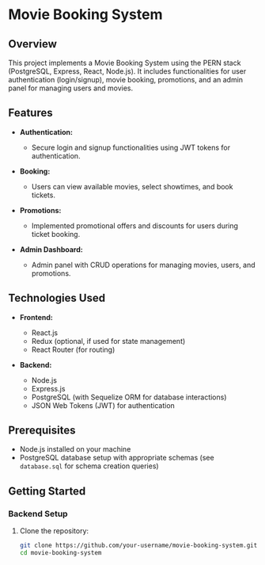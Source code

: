 # Movie Booking System

## Overview

This project implements a Movie Booking System using the PERN stack (PostgreSQL, Express, React, Node.js). It includes functionalities for user authentication (login/signup), movie booking, promotions, and an admin panel for managing users and movies.

## Features

- **Authentication:**
  - Secure login and signup functionalities using JWT tokens for authentication.

- **Booking:**
  - Users can view available movies, select showtimes, and book tickets.

- **Promotions:**
  - Implemented promotional offers and discounts for users during ticket booking.

- **Admin Dashboard:**
  - Admin panel with CRUD operations for managing movies, users, and promotions.

## Technologies Used

- **Frontend:**
  - React.js
  - Redux (optional, if used for state management)
  - React Router (for routing)

- **Backend:**
  - Node.js
  - Express.js
  - PostgreSQL (with Sequelize ORM for database interactions)
  - JSON Web Tokens (JWT) for authentication

## Prerequisites

- Node.js installed on your machine
- PostgreSQL database setup with appropriate schemas (see `database.sql` for schema creation queries)

## Getting Started

### Backend Setup

1. Clone the repository:
   ```bash
   git clone https://github.com/your-username/movie-booking-system.git
   cd movie-booking-system
